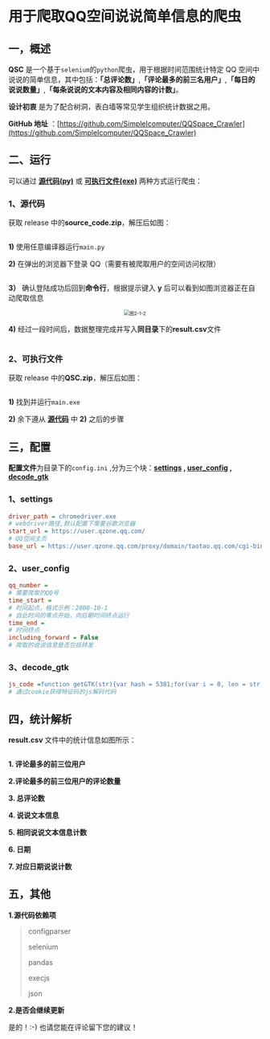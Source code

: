 # 用于爬取QQ空间说说简单信息的爬虫

## <span id = "status">一，概述</span>

**QSC** 是一个基于<code>selenium</code>的<code>python</code>爬虫，用于根据时间范围统计特定 QQ 空间中说说的简单信息，其中包括：**「总评论数」**,**「评论最多的前三名用户」**,**「每日的说说数量」**,**「每条说说的文本内容及相同内容的计数」**。

**设计初衷** 是为了配合树洞，表白墙等常见学生组织统计数据之用。

**GitHub 地址** ：[https://github.com/SimpleIcomputer/QQSpace_Crawler](https://github.com/SimpleIcomputer/QQSpace_Crawler)

## <span id = "run">二、运行</span>

可以通过 **[源代码(py)](#source_code)** 或 **[可执行文件(exe)](#exe)** 两种方式运行爬虫：

### <span id = "source_code">1、源代码</span>

获取 release 中的**source_code.zip**，解压后如图：

<div align=center><img src="/posts/2020/4-20/图 2-1-0.png" alt="" style="zoom:67%;" /></div>

**1)** 使用任意编译器运行<code>main.py</code>

**2)** 在弹出的浏览器下登录 QQ（需要有被爬取用户的空间访问权限）

<div align=center><img src="/posts/2020/4-20/图 2-1-1.png" alt="" style="zoom: 50%;" /></div>

**3）** 确认登陆成功后回到**命令行**，根据提示键入 **y** 后可以看到如图浏览器正在自动爬取信息

<div align=center><img src="/posts/2020/4-20/图 2-1-2.png" alt="图2-1-2" style="zoom:67%;" /></div>

**4)** 经过一段时间后，数据整理完成并写入**同目录**下的**result.csv**文件

<div align=center><img src="/posts/2020/4-20/图 2-1-3.png" alt="" style="zoom: 67%;" /></div>

### <span id = "exe">2、可执行文件</span>

获取 release 中的**QSC.zip**，解压后如图：

<div align=center><img src="/posts/2020/4-20/图 2-2-0.png" alt="" style="zoom:67%;" /></div>

**1)** 找到并运行<code>main.exe</code>

**2)** 余下遵从 **[源代码](#source_code)** 中 **2)** 之后的步骤

## <span id = "configs">三，配置</span>

**配置文件**为目录下的<code>config.ini</code> ,分为三个块：**[settings](#settings) , [user_config](#user_config) , [decode_gtk](#decode_gtk)**

### <span id = "settings">1、settings</span>

```ini
driver_path = chromedriver.exe
# webdriver路径,默认配置下需要谷歌浏览器
start_url = https://user.qzone.qq.com/
# QQ空间主页
base_url = https://user.qzone.qq.com/proxy/domain/taotao.qq.com/cgi-bin/emotion_cgi_msglist_v6?uin={}&inCharset=utf-8&outCharset=utf-8&hostUin={}&notice=0&sort=0&pos={}&num={}&cgi_host=https%3A%2F%2Fuser.qzone.qq.com%2Fproxy%2Fdomain%2Ftaotao.qq.com%2Fcgi-bin%2Femotion_cgi_msglist_v6&code_version=1&format=jsonp&need_private_comment=1&g_tk={}
```

### <span id = "user_config">2、user_config</span>

```ini
qq_number =
# 需要爬取的QQ号
time_start =
# 时间起点，格式示例：2000-10-1
# 自此时间的零点开始，向后朝时间终点运行
time_end =
# 时间终点
including_forward = False
# 爬取的说说信息是否包括转发
```

### <span id = "decode_gtk">3、decode_gtk</span>

```ini
js_code =function getGTK(str){var hash = 5381;for(var i = 0, len = str.length; i < len; ++i){hash += (hash << 5) + str.charAt(i).charCodeAt();}return hash&2147483647 ;}
# 通过cookie获得特征码的js解码代码
```

## <span id = "analysis">四，统计解析</span >

**result.csv** 文件中的统计信息如图所示：

<div align=center> <img src="/posts/2020/4-20/图 4-0-0.png" alt="" style="zoom: 22%;" /></div>

**1. 评论最多的前三位用户**

**2.评论最多的前三位用户的评论数量**

**3. 总评论数**

**4. 说说文本信息**

**5. 相同说说文本信息计数**

**6. 日期**

**7. 对应日期说说计数**

## <span id = "others">五，其他</span>

**1.源代码依赖项**

> configparser
>
> selenium
>
> pandas
>
> execjs
>
> json

**2.是否会继续更新**

是的！:-) 也请您能在评论留下您的建议！

